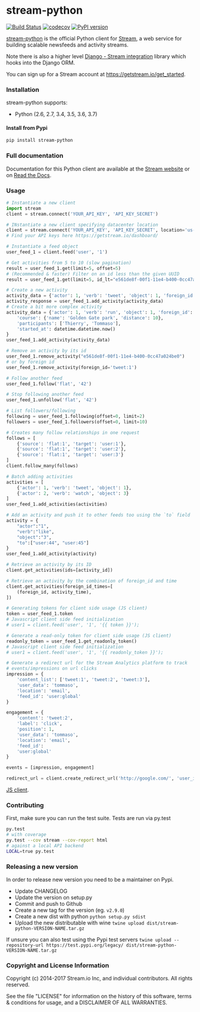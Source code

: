 stream-python
=============

[![Build Status](https://travis-ci.org/GetStream/stream-python.svg?branch=master)](https://travis-ci.org/GetStream/stream-python) [![codecov](https://codecov.io/gh/GetStream/stream-python/branch/master/graph/badge.svg)](https://codecov.io/gh/GetStream/stream-python) [![PyPI version](https://badge.fury.io/py/stream-python.svg)](http://badge.fury.io/py/stream-python)

[stream-python](https://github.com/GetStream/stream-python) is the official Python client for [Stream](https://getstream.io/), a web service for building scalable newsfeeds and activity streams.

Note there is also a higher level [Django - Stream integration](https://github.com/getstream/stream-django) library which hooks into the Django ORM.

You can sign up for a Stream account at https://getstream.io/get_started.

### Installation

stream-python supports:

- Python (2.6, 2.7, 3.4, 3.5, 3.6, 3.7)

#### Install from Pypi

```bash
pip install stream-python
```

### Full documentation

Documentation for this Python client are available at the [Stream website](https://getstream.io/docs/?language=python) or on [Read the Docs](http://stream-python.readthedocs.org/en/latest/).

### Usage

```python
# Instantiate a new client
import stream
client = stream.connect('YOUR_API_KEY', 'API_KEY_SECRET')

# INstantiate a new client specifying datacenter location
client = stream.connect('YOUR_API_KEY', 'API_KEY_SECRET', location='us-east')
# Find your API keys here https://getstream.io/dashboard/

# Instantiate a feed object
user_feed_1 = client.feed('user', '1')

# Get activities from 5 to 10 (slow pagination)
result = user_feed_1.get(limit=5, offset=5)
# (Recommended & faster) Filter on an id less than the given UUID
result = user_feed_1.get(limit=5, id_lt="e561de8f-00f1-11e4-b400-0cc47a024be0")

# Create a new activity
activity_data = {'actor': 1, 'verb': 'tweet', 'object': 1, 'foreign_id': 'tweet:1'}
activity_response = user_feed_1.add_activity(activity_data)
# Create a bit more complex activity
activity_data = {'actor': 1, 'verb': 'run', 'object': 1, 'foreign_id': 'run:1',
	'course': {'name': 'Golden Gate park', 'distance': 10},
	'participants': ['Thierry', 'Tommaso'],
	'started_at': datetime.datetime.now()
}
user_feed_1.add_activity(activity_data)

# Remove an activity by its id
user_feed_1.remove_activity("e561de8f-00f1-11e4-b400-0cc47a024be0")
# or by foreign id
user_feed_1.remove_activity(foreign_id='tweet:1')

# Follow another feed
user_feed_1.follow('flat', '42')

# Stop following another feed
user_feed_1.unfollow('flat', '42')

# List followers/following
following = user_feed_1.following(offset=0, limit=2)
followers = user_feed_1.followers(offset=0, limit=10)

# Creates many follow relationships in one request
follows = [
    {'source': 'flat:1', 'target': 'user:1'},
    {'source': 'flat:1', 'target': 'user:2'},
    {'source': 'flat:1', 'target': 'user:3'}
]
client.follow_many(follows)

# Batch adding activities
activities = [
	{'actor': 1, 'verb': 'tweet', 'object': 1},
	{'actor': 2, 'verb': 'watch', 'object': 3}
]
user_feed_1.add_activities(activities)

# Add an activity and push it to other feeds too using the `to` field
activity = {
    "actor":"1",
    "verb":"like",
    "object":"3",
    "to":["user:44", "user:45"]
}
user_feed_1.add_activity(activity)

# Retrieve an activity by its ID
client.get_activities(ids=[activity_id])

# Retrieve an activity by the combination of foreign_id and time
client.get_activities(foreign_id_times=[
    (foreign_id, activity_time),
])

# Generating tokens for client side usage (JS client)
token = user_feed_1.token
# Javascript client side feed initialization
# user1 = client.feed('user', '1', '{{ token }}');

# Generate a read-only token for client side usage (JS client)
readonly_token = user_feed_1.get_readonly_token()
# Javascript client side feed initialization
# user1 = client.feed('user', '1', '{{ readonly_token }}');

# Generate a redirect url for the Stream Analytics platform to track
# events/impressions on url clicks
impression = {
    'content_list': ['tweet:1', 'tweet:2', 'tweet:3'],
    'user_data': 'tommaso',
    'location': 'email',
    'feed_id': 'user:global'
}

engagement = {
    'content': 'tweet:2',
    'label': 'click',
    'position': 1,
    'user_data': 'tommaso',
    'location': 'email',
    'feed_id':
    'user:global'
}

events = [impression, engagement]

redirect_url = client.create_redirect_url('http://google.com/', 'user_id', events)
```

[JS client](http://github.com/getstream/stream-js).

### Contributing

First, make sure you can run the test suite. Tests are run via py.test

```bash
py.test
# with coverage
py.test --cov stream --cov-report html
# against a local API backend
LOCAL=true py.test
```

### Releasing a new version

In order to release new version you need to be a maintainer on Pypi.

- Update CHANGELOG
- Update the version on setup.py
- Commit and push to Github
- Create a new tag for the version (eg. `v2.9.0`)
- Create a new dist with python `python setup.py sdist`
- Upload the new distributable with wine `twine upload dist/stream-python-VERSION-NAME.tar.gz`

If unsure you can also test using the Pypi test servers `twine upload --repository-url https://test.pypi.org/legacy/ dist/stream-python-VERSION-NAME.tar.gz`

### Copyright and License Information

Copyright (c) 2014-2017 Stream.io Inc, and individual contributors. All rights reserved.

See the file "LICENSE" for information on the history of this software, terms & conditions for usage, and a DISCLAIMER OF ALL WARRANTIES.

